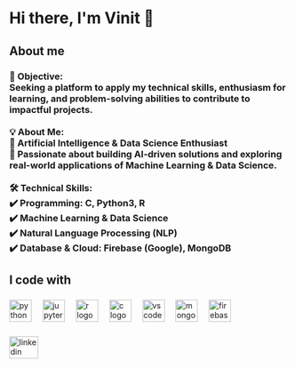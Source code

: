 <h1 align="left">Hi there, I'm Vinit 👋</h1>

###

<h2 align="left">About me</h2>

###

<h3 align="left">🎯 Objective:<br>Seeking a platform to apply my technical skills, enthusiasm for learning, and problem-solving abilities to contribute to impactful projects.<br><br>💡 About Me:<br>🔹 Artificial Intelligence & Data Science Enthusiast<br>🔹 Passionate about building AI-driven solutions and exploring real-world applications of Machine Learning & Data Science.<br><br>🛠 Technical Skills:<br>✔️ Programming: C, Python3, R<br>✔️ Machine Learning & Data Science<br>✔️ Natural Language Processing (NLP)<br>✔️ Database & Cloud: Firebase (Google), MongoDB</h3>

###

<h2 align="left">I code with</h2>

###

<div align="left">
  <img src="https://cdn.jsdelivr.net/gh/devicons/devicon/icons/python/python-original.svg" height="40" alt="python logo"  />
  <img width="12" />
  <img src="https://cdn.jsdelivr.net/gh/devicons/devicon/icons/jupyter/jupyter-original.svg" height="40" alt="jupyter logo"  />
  <img width="12" />
  <img src="https://cdn.jsdelivr.net/gh/devicons/devicon/icons/r/r-original.svg" height="40" alt="r logo"  />
  <img width="12" />
  <img src="https://cdn.jsdelivr.net/gh/devicons/devicon/icons/c/c-original.svg" height="40" alt="c logo"  />
  <img width="12" />
  <img src="https://cdn.jsdelivr.net/gh/devicons/devicon/icons/vscode/vscode-original.svg" height="40" alt="vscode logo"  />
  <img width="12" />
  <img src="https://cdn.jsdelivr.net/gh/devicons/devicon/icons/mongodb/mongodb-original.svg" height="40" alt="mongodb logo"  />
  <img width="12" />
  <img src="https://cdn.jsdelivr.net/gh/devicons/devicon/icons/firebase/firebase-plain.svg" height="40" alt="firebase logo"  />
</div>

###

<div align="left">
  <a href="https://www.linkedin.com/in/vinit-chaudhary-a04070281/" target="_blank">
    <img src="https://raw.githubusercontent.com/maurodesouza/profile-readme-generator/master/src/assets/icons/social/linkedin/default.svg" width="52" height="40" alt="linkedin logo"  />
  </a>
</div>

###
